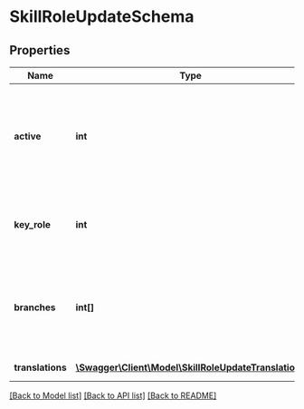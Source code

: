 # SkillRoleUpdateSchema

## Properties
Name | Type | Description | Notes
------------ | ------------- | ------------- | -------------
**active** | **int** | If the updated role should be active 1 &#x3D; active 0 &#x3D; inactive. Default - current value | [optional] 
**key_role** | **int** | Is it a key role or not. Options: 1 - key  role; 0 - regular role. Default - 0 | [optional] 
**branches** | **int[]** | List of branch ids(branches where the role will be included). Default - null | [optional] 
**translations** | [**\Swagger\Client\Model\SkillRoleUpdateTranslations**](SkillRoleUpdateTranslations.md) | Array of translations | [optional] 

[[Back to Model list]](../README.md#documentation-for-models) [[Back to API list]](../README.md#documentation-for-api-endpoints) [[Back to README]](../README.md)


